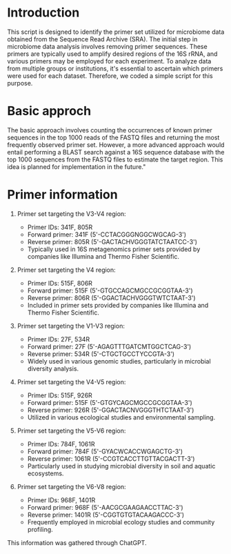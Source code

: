 # Introduction
This script is designed to identify the primer set utilized for microbiome data obtained from the Sequence Read Archive (SRA). The initial step in microbiome data analysis involves removing primer sequences. These primers are typically used to amplify desired regions of the 16S rRNA, and various primers may be employed for each experiment. To analyze data from multiple groups or institutions, it's essential to ascertain which primers were used for each dataset. Therefore, we coded a simple
script for this purpose.

# Basic approch
The basic approach involves counting the occurrences of known primer sequences in the top 1000 reads of the FASTQ files and returning the most frequently observed primer set. However, a more advanced approach would entail performing a BLAST search against a 16S sequence database with the top 1000 sequences from the FASTQ files to estimate the target region. This idea is planned for implementation in the future."

# Primer information

1. Primer set targeting the V3-V4 region:
   - Primer IDs: 341F, 805R
   - Forward primer: 341F (5'-CCTACGGGNGGCWGCAG-3')
   - Reverse primer: 805R (5'-GACTACHVGGGTATCTAATCC-3')
   - Typically used in 16S metagenomics primer sets provided by companies like Illumina and Thermo Fisher Scientific.

2. Primer set targeting the V4 region:
   - Primer IDs: 515F, 806R
   - Forward primer: 515F (5'-GTGCCAGCMGCCGCGGTAA-3')
   - Reverse primer: 806R (5'-GGACTACHVGGGTWTCTAAT-3')
   - Included in primer sets provided by companies like Illumina and Thermo Fisher Scientific.

3. Primer set targeting the V1-V3 region:
   - Primer IDs: 27F, 534R
   - Forward primer: 27F (5'-AGAGTTTGATCMTGGCTCAG-3')
   - Reverse primer: 534R (5'-CTGCTGCCTYCCGTA-3')
   - Widely used in various genomic studies, particularly in microbial diversity analysis.

4. Primer set targeting the V4-V5 region:
   - Primer IDs: 515F, 926R
   - Forward primer: 515F (5'-GTGYCAGCMGCCGCGGTAA-3')
   - Reverse primer: 926R (5'-GGACTACNVGGGTHTCTAAT-3')
   - Utilized in various ecological studies and environmental sampling.

5. Primer set targeting the V5-V6 region:
   - Primer IDs: 784F, 1061R
   - Forward primer: 784F (5'-GYACWCACCWGAGCTG-3')
   - Reverse primer: 1061R (5'-CCGTCACCTTGTTACGACTT-3')
   - Particularly used in studying microbial diversity in soil and aquatic ecosystems.

6. Primer set targeting the V6-V8 region:
   - Primer IDs: 968F, 1401R
   - Forward primer: 968F (5'-AACGCGAAGAACCTTAC-3')
   - Reverse primer: 1401R (5'-CGGTGTGTACAAGACCC-3')
   - Frequently employed in microbial ecology studies and community profiling.

This information was gathered through ChatGPT.
